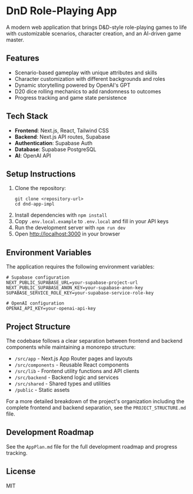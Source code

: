 # DnD Role-Playing App

A modern web application that brings D&D-style role-playing games to life with customizable scenarios, character creation, and an AI-driven game master.

## Features

- Scenario-based gameplay with unique attributes and skills
- Character customization with different backgrounds and roles
- Dynamic storytelling powered by OpenAI's GPT
- D20 dice rolling mechanics to add randomness to outcomes
- Progress tracking and game state persistence

## Tech Stack

- **Frontend**: Next.js, React, Tailwind CSS
- **Backend**: Next.js API routes, Supabase
- **Authentication**: Supabase Auth
- **Database**: Supabase PostgreSQL
- **AI**: OpenAI API

## Setup Instructions

1. Clone the repository:
   ```
   git clone <repository-url>
   cd dnd-app-impl
   ```
2. Install dependencies with `npm install`
3. Copy `.env.local.example` to `.env.local` and fill in your API keys
4. Run the development server with `npm run dev`
5. Open [http://localhost:3000](http://localhost:3000) in your browser

## Environment Variables

The application requires the following environment variables:

```
# Supabase configuration
NEXT_PUBLIC_SUPABASE_URL=your-supabase-project-url
NEXT_PUBLIC_SUPABASE_ANON_KEY=your-supabase-anon-key
SUPABASE_SERVICE_ROLE_KEY=your-supabase-service-role-key

# OpenAI configuration
OPENAI_API_KEY=your-openai-api-key
```

## Project Structure

The codebase follows a clear separation between frontend and backend components while maintaining a monorepo structure:

- `/src/app` - Next.js App Router pages and layouts
- `/src/components` - Reusable React components
- `/src/lib` - Frontend utility functions and API clients
- `/src/backend` - Backend logic and services
- `/src/shared` - Shared types and utilities
- `/public` - Static assets

For a more detailed breakdown of the project's organization including the complete frontend and backend separation, see the `PROJECT_STRUCTURE.md` file.

## Development Roadmap

See the `AppPlan.md` file for the full development roadmap and progress tracking.

## License

MIT 